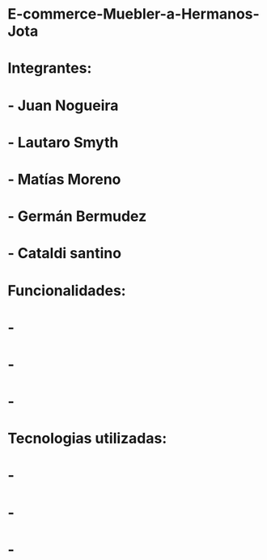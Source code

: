 # E-commerce-Muebler-a-Hermanos-Jota

# Integrantes:
#   - Juan Nogueira
#   - Lautaro Smyth
#   - Matías Moreno
#   - Germán Bermudez
#   - Cataldi santino

# Funcionalidades:
#   -
#   -
#   -

# Tecnologias utilizadas:
#   -
#   -
#   -